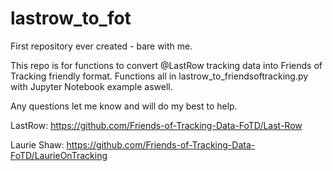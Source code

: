 # lastrow_to_fot
First repository ever created - bare with me.

This repo is for functions to convert @LastRow tracking data into Friends of Tracking friendly format. 
Functions all in lastrow_to_friendsoftracking.py with Jupyter Notebook example aswell.

Any questions let me know and will do my best to help.

LastRow: https://github.com/Friends-of-Tracking-Data-FoTD/Last-Row

Laurie Shaw: https://github.com/Friends-of-Tracking-Data-FoTD/LaurieOnTracking
